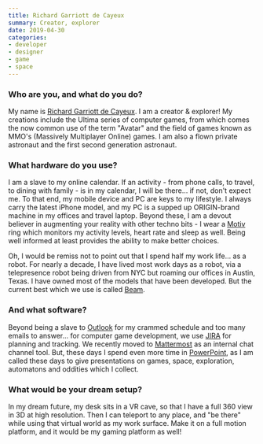 ```yaml
---
title: Richard Garriott de Cayeux
summary: Creator, explorer 
date: 2019-04-30
categories:
- developer
- designer
- game
- space
---
```


### Who are you, and what do you do?

My name is [Richard Garriott de Cayeux](https://richardgarriott.com/ "Richard's website."). I am a creator & explorer! My creations include the Ultima series of computer games, from which comes the now common use of the term "Avatar" and the field of games known as MMO's (Massively Multiplayer Online) games. I am also a flown private astronaut and the first second generation astronaut.

### What hardware do you use?

I am a slave to my online calendar. If an activity - from phone calls, to travel, to dining with family - is in my calendar, I will be there... if not, don't expect me. To that end, my mobile device and PC are keys to my lifestyle. I always carry the latest iPhone model, and my PC is a supped up ORIGIN-brand machine in my offices and travel laptop. Beyond these, I am a devout believer in augmenting your reality with other techno bits - I wear a [Motiv][] ring which monitors my activity levels, heart rate and sleep as well. Being well informed at least provides the ability to make better choices.

Oh, I would be remiss not to point out that I spend half my work life... as a robot. For nearly a decade, I have lived most work days as a robot, via a telepresence robot being driven from NYC but roaming our offices in Austin, Texas. I have owned most of the models that have been developed. But the current best which we use is called [Beam][beam-pro].

### And what software?

Beyond being a slave to [Outlook][] for my crammed schedule and too many emails to answer... for computer game development, we use [JIRA][] for planning and tracking. We recently moved to [Mattermost][] as an internal chat channel tool. But, these days I spend even more time in [PowerPoint][], as I am called these days to give presentations on games, space, exploration, automatons and oddities which I collect.

### What would be your dream setup?

In my dream future, my desk sits in a VR cave, so that I have a full 360 view in 3D at high resolution. Then I can teleport to any place, and "be there" while using that virtual world as my work surface. Make it on a full motion platform, and it would be my gaming platform as well!

[beam-pro]: https://telepresencerobots.com/robots/suitable-technologies-beam-pro "A telepresence robot."
[jira]: https://www.atlassian.com/software/jira "Issue/project tracking software."
[mattermost]: https://mattermost.com/ "An open-source corporate chat service."
[motiv]: https://www.mymotiv.com/ "A fitness and sleep-tracking ring."
[outlook]: https://www.microsoft.com/en-us/microsoft-365/outlook/outlook-for-business "An email, calendar and contact software suite."
[powerpoint]: https://www.microsoft.com/en-us/microsoft-365/powerpoint "Presentation software."
